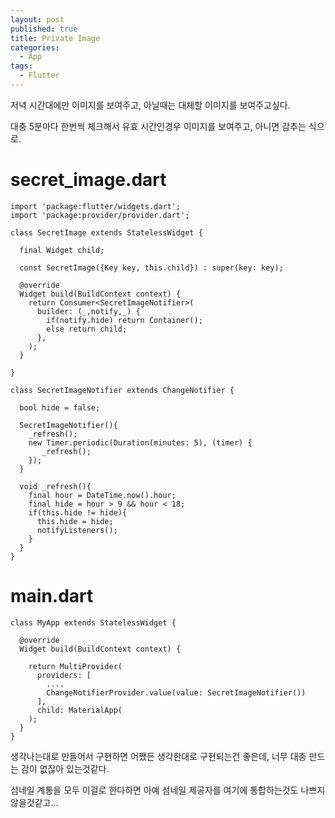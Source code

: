 ```yaml
---
layout: post
published: true
title: Private Image
categories:
  - App
tags:
  - Flutter
---
```

저녁 시간대에만 이미지를 보여주고, 아닐때는 대체할 이미지를 보여주고싶다.

대충 5분마다 한번씩 체크해서 유효 시간인경우 이미지를 보여주고, 아니면 감추는 식으로.


# secret_image.dart

```
import 'package:flutter/widgets.dart';
import 'package:provider/provider.dart';

class SecretImage extends StatelessWidget {

  final Widget child;

  const SecretImage({Key key, this.child}) : super(key: key);

  @override
  Widget build(BuildContext context) {
    return Consumer<SecretImageNotifier>(
      builder: (_,notify,_) {
        if(notify.hide) return Container();
        else return child;
      },
    );
  }

}

class SecretImageNotifier extends ChangeNotifier {

  bool hide = false;

  SecretImageNotifier(){
    _refresh();
    new Timer.periodic(Duration(minutes: 5), (timer) {
       _refresh();
    });
  }

  void _refresh(){
    final hour = DateTime.now().hour;
    final hide = hour > 9 && hour < 18;
    if(this.hide != hide){
      this.hide = hide;
      notifyListeners();
    }
  }
}
```

# main.dart
```
class MyApp extends StatelessWidget {

  @override
  Widget build(BuildContext context) {

    return MultiProvider(
      providers: [
        ....
        ChangeNotifierProvider.value(value: SecretImageNotifier())
      ],
      child: MaterialApp(
    );
  }
}
```

생각나는대로 만들어서 구현하면 어쨌든 생각한대로 구현되는건 좋은데, 너무 대충 만드는 감이 없잖아 있는것같다.

섬네일 계통을 모두 이걸로 한다하면 아예 섬네일 제공자를 여기에 통합하는것도 나쁘지않을것같고...
